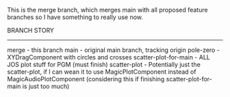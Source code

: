 This is the merge branch, which merges main with all proposed feature branches so I have something to really use now.

BRANCH  		STORY
------                  -----
merge 			- this branch
main  			- original main branch, tracking origin
pole-zero 		- XYDragComponent with circles and crosses
scatter-plot-for-main   - ALL JOS plot stuff for PGM (must finish)
scatter-plot	        - Potentially just the scatter-plot, if I can wean it to
                          use MagicPlotComponent instead of MagicAudioPlotComponent
                          (considering this if finishing scatter-plot-for-main is just too much)
